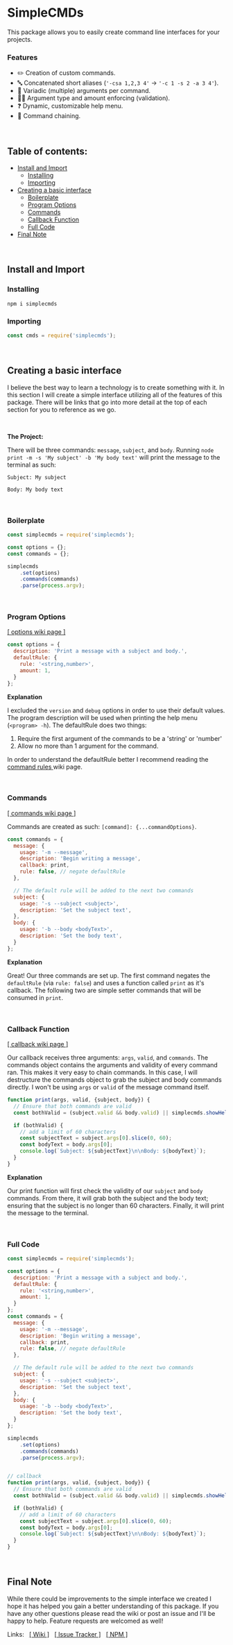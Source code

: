# SimpleCMDs <!-- omit in toc -->
This package allows you to easily create command line interfaces for your projects.

### Features
- :pencil2: Creation of custom commands.
- :abc: Concatenated short aliases (`'-csa 1,2,3 4'` -> `'-c 1 -s 2 -a 3 4'`).
- :speech_balloon: Variadic (multiple) arguments per command.
- :guardsman: Argument type and amount enforcing (validation).
- :question: Dynamic, customizable help menu.
- :link: Command chaining.

&nbsp;

##   Table of contents: <!-- omit in toc -->

- [Install and Import](#install-and-import)
  - [Installing](#installing)
  - [Importing](#importing)
- [Creating a basic interface](#creating-a-basic-interface)
  - [Boilerplate](#boilerplate)
  - [Program Options](#program-options)
  - [Commands](#commands)
  - [Callback Function](#callback-function)
  - [Full Code](#full-code)
- [Final Note](#final-note)

&nbsp;

## Install and Import

### Installing
```
npm i simplecmds
```

### Importing
```javascript
const cmds = require('simplecmds');
```

&nbsp;

## Creating a basic interface
I believe the best way to learn a technology is to create something with it. In this section I will create a simple interface utilizing all of the features of this package. There will be links that go into more detail at the top of each section for you to reference as we go.

&nbsp;

**The Project:**

There will be three commands: `message`, `subject`, and `body`. Running `node print -m -s 'My subject' -b 'My body text'` will print the message to the terminal as such:

```
Subject: My subject

Body: My body text
```

&nbsp;

### Boilerplate
```javascript
const simplecmds = require('simplecmds');

const options = {};
const commands = {};

simplecmds
    .set(options)
    .commands(commands)
    .parse(process.argv);
```

&nbsp;

### Program Options
[[ options wiki page ]](https://github.com/ginsm/simplecmds/wiki/Program-Options)

```javascript
const options = {
  description: 'Print a message with a subject and body.',
  defaultRule: {
    rule: '<string,number>',
    amount: 1,
  }
};
```

**Explanation**

I excluded the `version` and `debug` options in order to use their default values. The program description will be used when printing the help menu (`<program> -h`). The defaultRule does two things: 
1. Require the first argument of the commands to be a 'string' or 'number'
2. Allow no more than 1 argument for the command.

In order to understand the defaultRule better I recommend reading the [ command rules ]() wiki page.

&nbsp;

### Commands

[[ commands wiki page ]](https://github.com/ginsm/simplecmds/wiki/commands)

Commands are created as such: `[command]: {...commandOptions}`.

```javascript
const commands = {
  message: {
    usage: '-m --message',
    description: 'Begin writing a message',
    callback: print,
    rule: false, // negate defaultRule
  },

  // The default rule will be added to the next two commands
  subject: {
    usage: '-s --subject <subject>',
    description: 'Set the subject text',
  },
  body: {
    usage: '-b --body <bodyText>',
    description: 'Set the body text',
  }
};
```

**Explanation**

Great! Our three commands are set up. The first command negates the `defaultRule` (via `rule: false`) and uses a function called `print` as it's callback. The following two are simple setter commands that will be consumed in `print`.

&nbsp;

### Callback Function

[[ callback wiki page ]](https://github.com/ginsm/simplecmds/wiki/callbacks)

Our callback receives three arguments: `args`, `valid`, and `commands`. The commands object contains the arguments and validity of every command ran. This makes it very easy to chain commands. In this case, I will destructure the commands object to grab the subject and body commands directly. I won't be using `args` or `valid` of the message command itself.

```javascript
function print(args, valid, {subject, body}) {
  // Ensure that both commands are valid
  const bothValid = (subject.valid && body.valid) || simplecmds.showHelp(true);

  if (bothValid) {
    // add a limit of 60 characters
    const subjectText = subject.args[0].slice(0, 60);
    const bodyText = body.args[0];
    console.log(`Subject: ${subjectText}\n\nBody: ${bodyText}`);
  }
}
```

**Explanation**

Our print function will first check the validity of our `subject` and `body` commands. From there, it will grab both the subject and the body text; ensuring that the subject is no longer than 60 characters. Finally, it will print the message to the terminal.

&nbsp;

### Full Code

```javascript
const simplecmds = require('simplecmds');

const options = {
  description: 'Print a message with a subject and body.',
  defaultRule: {
    rule: '<string,number>',
    amount: 1,
  }
};
const commands = {
  message: {
    usage: '-m --message',
    description: 'Begin writing a message',
    callback: print,
    rule: false, // negate defaultRule
  },

  // The default rule will be added to the next two commands
  subject: {
    usage: '-s --subject <subject>',
    description: 'Set the subject text',
  },
  body: {
    usage: '-b --body <bodyText>',
    description: 'Set the body text',
  }
};

simplecmds
    .set(options)
    .commands(commands)
    .parse(process.argv);


// callback
function print(args, valid, {subject, body}) {
  // Ensure that both commands are valid
  const bothValid = (subject.valid && body.valid) || simplecmds.showHelp(true);

  if (bothValid) {
    // add a limit of 60 characters
    const subjectText = subject.args[0].slice(0, 60);
    const bodyText = body.args[0];
    console.log(`Subject: ${subjectText}\n\nBody: ${bodyText}`);
  }
}
```

&nbsp;

## Final Note

While there could be improvements to the simple interface we created I hope it has helped you gain a better understanding of this package. If you have any other questions please read the wiki or post an issue and I'll be happy to help. Feature requests are welcomed as well! 

Links: &nbsp; [[ Wiki ]](https://github.com/ginsm/simplecmds/wiki) &nbsp; [[ Issue Tracker ]](https://github.com/ginsm/simplecmds/issues) &nbsp; [[ NPM ]](https://www.npmjs.com/package/simplecmds)